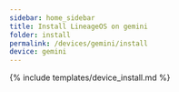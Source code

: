 ```yaml
---
sidebar: home_sidebar
title: Install LineageOS on gemini
folder: install
permalink: /devices/gemini/install
device: gemini
---
```

{% include templates/device_install.md %}
